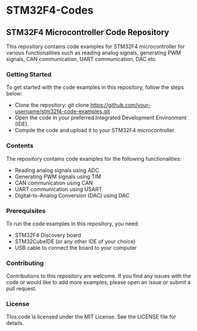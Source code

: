# STM32F4-Codes
## STM32F4 Microcontroller Code Repository
This repository contains code examples for STM32F4 microcontroller for various functionalities such as reading analog signals, generating PWM signals, CAN communication, UART communication, DAC etc.

### Getting Started
To get started with the code examples in this repository, follow the steps below:
- Clone the repository: git clone https://github.com/your-username/stm32f4-code-examples.git
- Open the code in your preferred Integrated Development Environment (IDE).
- Compile the code and upload it to your STM32F4 microcontroller.

### Contents
The repository contains code examples for the following functionalities:
- Reading analog signals using ADC
- Generating PWM signals using TIM
- CAN communication using CAN
- UART communication using USART
- Digital-to-Analog Conversion (DAC) using DAC

### Prerequisites
To run the code examples in this repository, you need:
- STM32F4 Discovery board
- STM32CubeIDE (or any other IDE of your choice)
- USB cable to connect the board to your computer

### Contributing
Contributions to this repository are welcome. If you find any issues with the code or would like to add more examples, please open an issue or submit a pull request.

### License
This code is licensed under the MIT License. See the LICENSE file for details.



